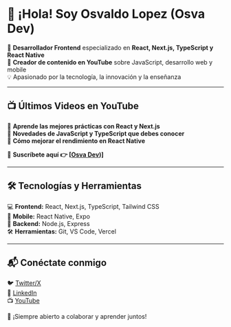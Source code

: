 # 👋 ¡Hola! Soy Osvaldo Lopez (Osva Dev)  

🚀 **Desarrollador Frontend** especializado en **React, Next.js, TypeScript y React Native**  
🎥 **Creador de contenido en YouTube** sobre JavaScript, desarrollo web y mobile  
💡 Apasionado por la tecnología, la innovación y la enseñanza  

---

## 📺 Últimos Videos en YouTube  
📌 **Aprende las mejores prácticas con React y Next.js**  
📌 **Novedades de JavaScript y TypeScript que debes conocer**  
📌 **Cómo mejorar el rendimiento en React Native**  

📢 **Suscríbete aquí 👉 [[Osva Dev](https://www.youtube.com/@osvadev))]**  

---

## 🛠️ Tecnologías y Herramientas  
💻 **Frontend:** React, Next.js, TypeScript, Tailwind CSS  
📱 **Mobile:** React Native, Expo  
🚀 **Backend:** Node.js, Express  
🛠️ **Herramientas:** Git, VS Code, Vercel  

---

## 📬 Conéctate conmigo  
🐦 [Twitter/X](https://x.com/OsvaDev)  
💼 [LinkedIn](https://linkedin.com/in/osvadev)  
📺 [YouTube](https://www.youtube.com/@osvadev)  

🙌 ¡Siempre abierto a colaborar y aprender juntos! 
